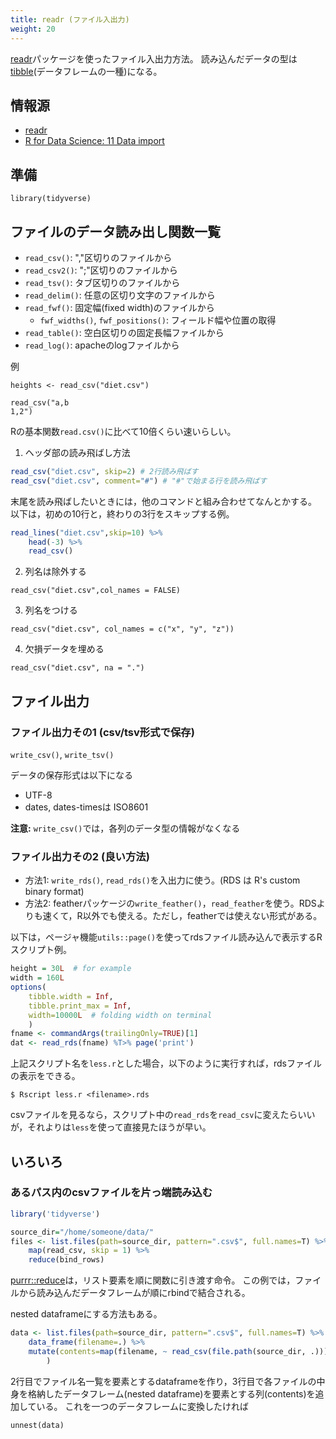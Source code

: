 ```yaml
---
title: readr (ファイル入出力)
weight: 20
---
```


[readr](https://readr.tidyverse.org/)パッケージを使ったファイル入出力方法。
読み込んだデータの型は[tibble](../tibbles)(データフレームの一種)になる。


## 情報源
- [readr](https://readr.tidyverse.org/)
- [R for Data Science: 11 Data import](http://r4ds.had.co.nz/data-import.html)


## 準備
```
library(tidyverse)
```

## ファイルのデータ読み出し関数一覧

- `read_csv()`: ","区切りのファイルから
- `read_csv2()`: ";"区切りのファイルから
- `read_tsv()`: タブ区切りのファイルから
- `read_delim()`: 任意の区切り文字のファイルから
- `read_fwf()`: 固定幅(fixed width)のファイルから
	- `fwf_widths()`, `fwf_positions()`: フィールド幅や位置の取得
- `read_table()`: 空白区切りの固定長幅ファイルから
- `read_log()`: apacheのlogファイルから

例
```
heights <- read_csv("diet.csv")
```
```
read_csv("a,b
1,2")
```

Rの基本関数`read.csv()`に比べて10倍くらい速いらしい。


1. ヘッダ部の読み飛ばし方法
```R
read_csv("diet.csv", skip=2) # 2行読み飛ばす
read_csv("diet.csv", comment="#") # "#"で始まる行を読み飛ばす
```
末尾を読み飛ばしたいときには，他のコマンドと組み合わせてなんとかする。
以下は，初めの10行と，終わりの3行をスキップする例。
```R
read_lines("diet.csv",skip=10) %>% 
	head(-3) %>%
	read_csv()
```
2. 列名は除外する
```
read_csv("diet.csv",col_names = FALSE)
```
3. 列名をつける
```
read_csv("diet.csv", col_names = c("x", "y", "z"))
```
4. 欠損データを埋める
```
read_csv("diet.csv", na = ".")
```



## ファイル出力

### ファイル出力その1 (csv/tsv形式で保存)

`write_csv()`, `write_tsv()`

データの保存形式は以下になる
- UTF-8
- dates, dates-timesは ISO8601

**注意:** `write_csv()`では，各列のデータ型の情報がなくなる

### ファイル出力その2 (良い方法)

- 方法1: `write_rds()`, `read_rds()`を入出力に使う。(RDS は R's custom binary format)
- 方法2: featherパッケージの`write_feather()`，`read_feather`を使う。RDSよりも速くて，R以外でも使える。ただし，featherでは使えない形式がある。

以下は，ページャ機能`utils::page()`を使ってrdsファイル読み込んで表示するRスクリプト例。

```R
height = 30L  # for example
width = 160L
options(
	tibble.width = Inf,
	tibble.print_max = Inf,
	width=10000L  # folding width on terminal
	)
fname <- commandArgs(trailingOnly=TRUE)[1]
dat <- read_rds(fname) %T>% page('print')
```

上記スクリプト名を`less.r`とした場合，以下のように実行すれば，rdsファイルの表示をできる。

```
$ Rscript less.r <filename>.rds
```
csvファイルを見るなら，スクリプト中の`read_rds`を`read_csv`に変えたらいいが，それよりは`less`を使って直接見たほうが早い。

## いろいろ

### あるパス内のcsvファイルを片っ端読み込む

```R
library('tidyverse')

source_dir="/home/someone/data/"
files <- list.files(path=source_dir, pattern=".csv$", full.names=T) %>%
	map(read_csv, skip = 1) %>%
	reduce(bind_rows)
```
[purrr::reduce](https://purrr.tidyverse.org/reference/reduce.html)は，リスト要素を順に関数に引き渡す命令。
この例では，ファイルから読み込んだデータフレームが順にrbindで結合される。

nested dataframeにする方法もある。
```R
data <- list.files(path=source_dir, pattern=".csv$", full.names=T) %>%
	data_frame(filename=.) %>%    
	mutate(contents=map(filename, ~ read_csv(file.path(source_dir, .)))
        )  
```
2行目でファイル名一覧を要素とするdataframeを作り，3行目で各ファイルの中身を格納したデータフレーム(nested dataframe)を要素とする列(contents)を追加している。
これを一つのデータフレームに変換したければ
```
unnest(data)
```

